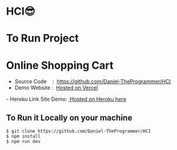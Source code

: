 # HCI😎
# To Run Project
# Online Shopping Cart
 - Source Code    :  https://github.com/Daniel-TheProgrammer/HCI
 - Demo Website :  <a href="https://online-shoping-cart-site-mtvgoj1ue-daniel-theprogrammer.vercel.app/"> Hosted on Vercel </a>
 <p>
 - Heroku Link Site Demo: <a href="https://online-shopping-ca.herokuapp.com/"> Hosted on Heroku here </a>
 </p>


## To Run it Locally on your machine
```
$ git clone https://github.com/Daniel-TheProgrammer/HCI
$ npm install
$ npm run dev
```

